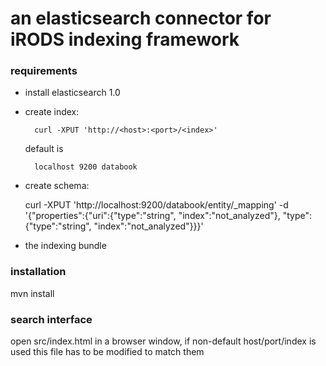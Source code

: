 an elasticsearch connector for iRODS indexing framework
=============
### requirements

* install elasticsearch 1.0
* create index: 

        curl -XPUT 'http://<host>:<port>/<index>' 

  default is 
  
        localhost 9200 databook

* create schema:

    curl -XPUT 'http://localhost:9200/databook/entity/_mapping' -d '{"properties":{"uri":{"type":"string", "index":"not_analyzed"}, "type":{"type":"string", "index":"not_analyzed"}}}'
   
* the indexing bundle  

### installation
mvn install

### search interface
open src/index.html in a browser window, if non-default host/port/index is used this file has to be modified to match them


